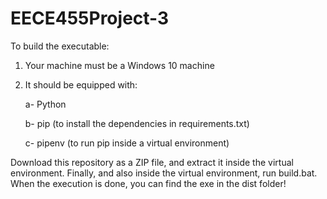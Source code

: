 # EECE455Project-3

To build the executable:
1) Your machine must be a Windows 10 machine
2) It should be equipped with:


   a- Python
   
   b- pip (to install the dependencies in requirements.txt)
   
   c- pipenv (to run pip inside a virtual environment)
   

Download this repository as a ZIP file, and extract it inside the virtual environment.
Finally, and also inside the virtual environment, run build.bat.
When the execution is done, you can find the exe in the dist folder!
